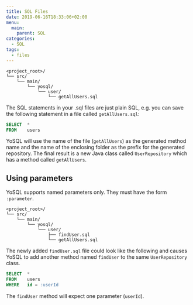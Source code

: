 ```yaml
---
title: SQL Files
date: 2019-06-16T18:33:06+02:00
menu:
  main:
    parent: SQL
categories:
  - SQL
tags:
  - files
---
```


```
<project_root>/
└── src/
    └── main/
        └── yosql/
            └── user/
                └── getAllUsers.sql
```

The SQL statements in your .sql files are just plain SQL, e.g. you can save the following statement in a file called
`getAllUsers.sql`:

```sql
SELECT  *
FROM    users
```

YoSQL will use the name of the file (`getAllUsers`) as the generated method name and the name of the enclosing folder
as the prefix for the generated repository. The final result is a new Java class called `UserRepository` which has a
method called `getAllUsers`.

## Using parameters

YoSQL supports named parameters only. They must have the form `:parameter`.

```
<project_root>/
└── src/
    └── main/
        └── yosql/
            └── user/
                ├── findUser.sql
                └── getAllUsers.sql
```

The newly added `findUser.sql` file could look like the following and causes YoSQL to add another method named
`findUser` to the same `UserRepository` class.

```sql
SELECT  *
FROM    users
WHERE   id = :userId
```

The `findUser` method will expect one parameter (`userId`).
